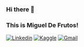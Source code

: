 ### Hi there 👋

### This is Miguel De Frutos!

[![Linkedin](https://img.shields.io/badge/-LinkedIn-blue?style=flat&logo=Linkedin&logoColor=white)](https://www.linkedin.com/in/migueldefrutosrevilla/)
[![Kaggle](https://img.shields.io/badge/-Kaggle-20beff?style=flat&logo=Kaggle&logoColor=white)](https://www.kaggle.com/migueldefrutos)
[![Gmail](https://img.shields.io/badge/-Gmail-c14438?style=flat&logo=Gmail&logoColor=white)](mailto:miguel.frutos.revilla.sb@gmail)




<!--
**Migueldfr/Migueldfr** is a ✨ _special_ ✨ repository because its `README.md` (this file) appears on your GitHub profile.

Here are some ideas to get you started:

- 🔭 I’m currently working on ...
- 🌱 I’m currently learning ...
- 👯 I’m looking to collaborate on ...
- 🤔 I’m looking for help with ...
- 💬 Ask me about ...
- 📫 How to reach me: ...
- 😄 Pronouns: ...
- ⚡ Fun fact: ...
-->

